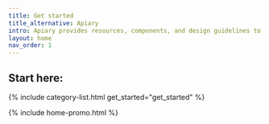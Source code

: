 ```yaml
---
title: Get started
title_alternative: Apiary
intro: Apiary provides resources, components, and design guidelines to help product teams work more efficiently, and to create simple, intuitive and beautiful experiences.
layout: home
nav_order: 1
---
```


## Start here:

{% include category-list.html get_started="get_started" %}

{% include home-promo.html %}
